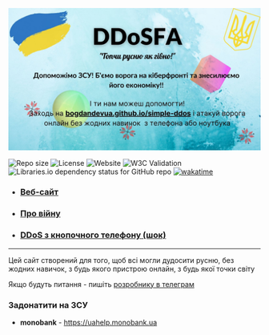 ![DDoSFA](public/logo.jpg)

![Repo size](https://img.shields.io/github/repo-size/BogdanDevUA/simple-ddos)
![License](https://img.shields.io/github/license/BogdanDevUA/simple-ddos)
![Website](https://img.shields.io/website?url=https%3A%2F%2Fbogdandevua.github.io%2Fsimple-ddos)
![W3C Validation](https://img.shields.io/w3c-validation/html?targetUrl=https%3A%2F%2Fbogdandevua.github.io/simple-ddos&logo=w3c)
![Libraries.io dependency status for GitHub repo](https://img.shields.io/librariesio/github/BogdanDevUA/simple-ddos?logo=rubygems)
[![wakatime](https://wakatime.com/badge/user/c8b3c3e2-7297-49c4-9119-1960403d9b9b/project/9befcd53-98cb-4d3d-a3be-e6aec9c72399.svg)](https://wakatime.com/badge/user/c8b3c3e2-7297-49c4-9119-1960403d9b9b/project/9befcd53-98cb-4d3d-a3be-e6aec9c72399)

-   ### [Веб-сайт](https://bogdandevua.github.io/simple-ddos)

-   ### [Про війну](https://war.ukraine.ua)

-   ### [DDoS з кнопочного телефону (шок)](https://https://bogdandevua.github.io/simple-ddos/lite "Капєц")

---

Цей сайт створений для того, щоб всі могли дудосити русню, без жодних навичок, з будь якого пристрою онлайн, з будь якої точки світу

Якщо будуть питання - пишіть [розробнику в телеграм](https://t.me/dirim "Мій телеграм")

### Задонатити на **ЗСУ**

-   **monobank** - <https://uahelp.monobank.ua>
